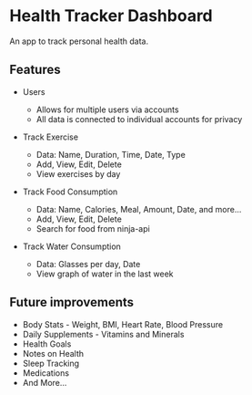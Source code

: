 # Health Tracker Dashboard

An app to track personal health data.

## Features

* Users
    - Allows for multiple users via accounts
    - All data is connected to individual accounts for privacy

* Track Exercise
    - Data: Name, Duration, Time, Date, Type
    - Add, View, Edit, Delete
    - View exercises by day

* Track Food Consumption
    - Data: Name, Calories, Meal, Amount, Date, and more...
    - Add, View, Edit, Delete
    - Search for food from ninja-api

* Track Water Consumption
    - Data: Glasses per day, Date
    - View graph of water in the last week


## Future improvements

* Body Stats - Weight, BMI, Heart Rate, Blood Pressure
* Daily Supplements - Vitamins and Minerals
* Health Goals
* Notes on Health
* Sleep Tracking
* Medications
* And More...


